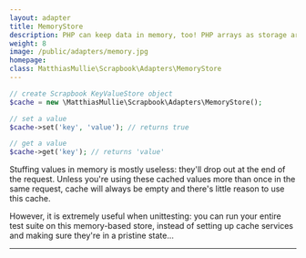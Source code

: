 ```yaml
---
layout: adapter
title: MemoryStore
description: PHP can keep data in memory, too! PHP arrays as storage are particularly useful to run tests against, since you don't have to install any other service.
weight: 8
image: /public/adapters/memory.jpg
homepage:
class: MatthiasMullie\Scrapbook\Adapters\MemoryStore
---
```


```php
// create Scrapbook KeyValueStore object
$cache = new \MatthiasMullie\Scrapbook\Adapters\MemoryStore();

// set a value
$cache->set('key', 'value'); // returns true

// get a value
$cache->get('key'); // returns 'value'
```

Stuffing values in memory is mostly useless: they'll drop out at the end of the
request. Unless you're using these cached values more than once in the same
request, cache will always be empty and there's little reason to use this cache.

However, it is extremely useful when unittesting: you can run your entire test
suite on this memory-based store, instead of setting up cache services and
making sure they're in a pristine state...

<hr class="sep20">
